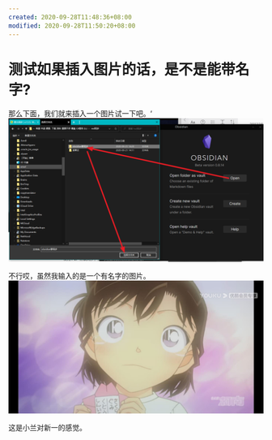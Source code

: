 ```yaml
---
created: 2020-09-28T11:48:36+08:00
modified: 2020-09-28T11:50:20+08:00
---
```


# 测试如果插入图片的话，是不是能带名字?

那么下面，我们就来插入一个图片试一下吧。‘
![Image](./image_picker2203278012711364025.jpg)


不行哎，虽然我输入的是一个有名字的图片。
![Image](image_picker7305633388569445167.jpg)

这是小兰对新一的感觉。